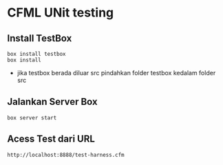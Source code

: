 # CFML UNit testing

## Install TestBox

```
box install testbox
box install
```

- jika testbox berada diluar src pindahkan folder testbox kedalam folder src

## Jalankan Server Box

```
box server start
```

## Acess Test dari URL

```
http://localhost:8888/test-harness.cfm
```
